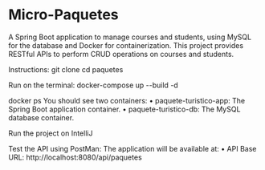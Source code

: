 # **Micro-Paquetes**

A Spring Boot application to manage courses and students, using MySQL for the database and Docker for containerization. This project provides RESTful APIs to perform CRUD operations on courses and students.

Instructions:
git clone <repository-url>
cd paquetes

Run on the terminal:
docker-compose up --build -d

docker ps
You should see two containers:
	•	paquete-turistico-app: The Spring Boot application container.
	•	paquete-turistico-db: The MySQL database container.

 
Run the project on IntelliJ

Test the API using PostMan:
The application will be available at:
	•	API Base URL: http://localhost:8080/api/paquetes

